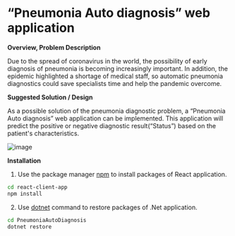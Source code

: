 # “Pneumonia Auto diagnosis” web application


**Overview, Problem Description**

Due to the spread of coronavirus in the world, the possibility of early diagnosis of pneumonia is becoming increasingly important. In addition, the epidemic highlighted a shortage of medical staff, so automatic pneumonia diagnostics could save specialists time and help the pandemic overcome.

**Suggested Solution / Design**

As a possible solution of the pneumonia diagnostic problem, a “Pneumonia Auto diagnosis” web application can be implemented. This application will predict the positive or negative 
diagnostic result(“Status”) based on the patient's characteristics.

![image](https://user-images.githubusercontent.com/29300927/113260582-1c93bc00-92d7-11eb-9ab5-5ad0fbed0c4e.png)


**Installation**

1. Use the package manager [npm](https://www.npmjs.com/package/npm) to install packages of React application.
```bash
cd react-client-app
npm install
```
2. Use [dotnet](https://dotnet.microsoft.com/download) command to restore packages of .Net application.
```bash
cd PneumoniaAutoDiagnosis
dotnet restore
```
